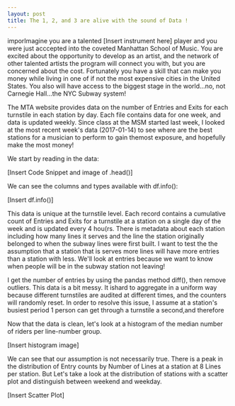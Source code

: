 ```yaml
---
layout: post
title: The 1, 2, and 3 are alive with the sound of Data !
---
```

imporImagine you are a talented [Insert instrument here] player and you were just acccepted into the coveted Manhattan School of Music. You are excited about the opportunity to develop as an artist, and the network of other talented artists the program will connect you with, but you are concerned about the cost. Fortunately you have a skill that can make you money while living in one of if not the most expensive cities in the United States. You also will have access to the biggest stage in the world...no, not Carnegie Hall...the NYC Subway system!

The MTA website provides data on the number of Entries and Exits for each turnstile in each station by day. Each file contains data for one week, and data is updated weekly. Since class at the MSM started last week, I looked at the most recent week's data (2017-01-14) to see where are the best stations for a musician to perform to gain themost exposure, and hopefully make the most money!

We start by reading in the data:

[Insert Code Snippet and image of .head()]

We can see the columns and types available with df.info():

[Insert df.info()]

This data is unique at the turnstile level. Each record contains a cumulative count of Entries and Exits for a turnstile at a station on a single day of the week and is updated every 4 hou(rs. There is metadata about each station including how many lines it serves and the line the station originally belonged to when the subway lines were first built. I want to test the the assumption that a station that is serves more lines will have more entries than a station with less. We'll look at entries because we want to know when people will be in the subway station not leaving!

I get the number of entries by using the pandas method diff(), then remove outliers. This data is a bit messy. It ishard to aggregate in a uniform way because different turnstiles are audited at different times, and the counters will randomly reset. In order to resolve this issue, I assume at a station's busiest period 1 person can get through a turnstile a second,and therefore 

Now that the data is clean, let's look at a histogram of the median number of riders per line-number group.

[Insert histogram image]

We can see that our assumption is not necessarily true. There is a peak in the distribution of Entry counts by Number of Lines at a station at 8 Lines per station. But Let's take a look at the distribution of stations with a scatter plot and distinguish between weekend and weekday.

[Insert Scatter Plot]



